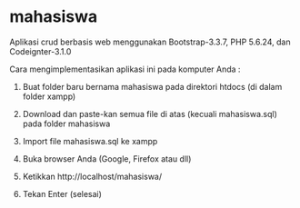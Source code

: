 # mahasiswa
Aplikasi crud berbasis web menggunakan Bootstrap-3.3.7, PHP 5.6.24, dan Codeignter-3.1.0

Cara mengimplementasikan aplikasi ini pada komputer Anda : 

1. Buat folder baru bernama mahasiswa pada direktori htdocs (di dalam folder xampp) 

2. Download dan paste-kan semua file di atas (kecuali mahasiswa.sql) pada folder mahasiswa 

3. Import file mahasiswa.sql ke xampp 

4. Buka browser Anda (Google, Firefox atau dll) 

5. Ketikkan http://localhost/mahasiswa/ 

6. Tekan Enter (selesai)
